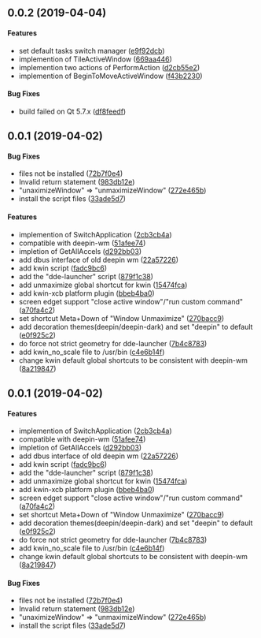 <a name="0.0.2"></a>
## 0.0.2 (2019-04-04)


#### Features

*   set default tasks switch manager ([e9f92dcb](https://github.com/linuxdeepin/dde-kwin/tree/master/commit/e9f92dcb38a5574fc0f05e06d72c632c8f8aface))
*   implemention of TileActiveWindow ([669aa446](https://github.com/linuxdeepin/dde-kwin/tree/master/commit/669aa44675a6d9c07952fe8a15fa03503d8b31b2))
*   implemention two actions of PerformAction ([d2cb55e2](https://github.com/linuxdeepin/dde-kwin/tree/master/commit/d2cb55e2d7ea5827571a8aed30a22bbb54fa3972))
*   implemention of BeginToMoveActiveWindow ([f43b2230](https://github.com/linuxdeepin/dde-kwin/tree/master/commit/f43b2230686aa9b9a951f93059e9badb212711fd))

#### Bug Fixes

*   build failed on Qt 5.7.x ([df8feedf](https://github.com/linuxdeepin/dde-kwin/tree/master/commit/df8feedf852332d0ac5fe3546b52fc47a9723d70))



<a name="0.0.1"></a>
## 0.0.1 (2019-04-02)


#### Bug Fixes

*   files not be installed ([72b7f0e4](https://github.com/linuxdeepin/dde-kwin/tree/master/commit/72b7f0e4a498c5e04bf2c391472c5dff36c1079d))
*   Invalid return statement ([983db12e](https://github.com/linuxdeepin/dde-kwin/tree/master/commit/983db12e1fd6a9530bb267bb35b968f27acee3b7))
*   "unaximizeWindow" => "unmaximizeWindow" ([272e465b](https://github.com/linuxdeepin/dde-kwin/tree/master/commit/272e465bf6bfa2154131f3b864800e509d3ec60e))
*   install the script files ([33ade5d7](https://github.com/linuxdeepin/dde-kwin/tree/master/commit/33ade5d789504f994198eef5342ae2d0f3fa5505))

#### Features

*   implemention of SwitchApplication ([2cb3cb4a](https://github.com/linuxdeepin/dde-kwin/tree/master/commit/2cb3cb4accdcb12cdd0bb10223b2a20970c70f7a))
*   compatible with deepin-wm ([51afee74](https://github.com/linuxdeepin/dde-kwin/tree/master/commit/51afee74af4f09e0c3044af6e941050403cbf124))
*   impletion of GetAllAccels ([d292bb03](https://github.com/linuxdeepin/dde-kwin/tree/master/commit/d292bb03246852cd7feff61f1cc8f7260149dd66))
*   add dbus interface of old deepin wm ([22a57226](https://github.com/linuxdeepin/dde-kwin/tree/master/commit/22a57226240c7d3db4719542f575f8d320790176))
*   add kwin script ([fadc9bc6](https://github.com/linuxdeepin/dde-kwin/tree/master/commit/fadc9bc651a9e86a08bd2a47bf9fe65c997bc11c))
*   add the "dde-launcher" script ([879f1c38](https://github.com/linuxdeepin/dde-kwin/tree/master/commit/879f1c3800e59946993efe4929ba09811e7e03c0))
*   add unmaximize global shortcut for kwin ([15474fca](https://github.com/linuxdeepin/dde-kwin/tree/master/commit/15474fcadb1e299b0fc8313483122ceceffafffd))
*   add kwin-xcb platform plugin ([bbeb4ba0](https://github.com/linuxdeepin/dde-kwin/tree/master/commit/bbeb4ba04667e87070ab358f826fa00981e8c48a))
*   screen edget support "close active window"/"run custom command" ([a70fa4c2](https://github.com/linuxdeepin/dde-kwin/tree/master/commit/a70fa4c27e423da17e7c19a7c136569decee81e4))
*   set shortcut Meta+Down of "Window Unmaximize" ([270bacc9](https://github.com/linuxdeepin/dde-kwin/tree/master/commit/270bacc9b5e27f6c3124ba55aab9ccec2d51f641))
*   add decoration themes(deepin/deepin-dark) and set "deepin" to default ([e0f925c2](https://github.com/linuxdeepin/dde-kwin/tree/master/commit/e0f925c2423766a47dc2b83a1f4b44f8f1cf5ec9))
*   do force not strict geometry for dde-launcher ([7b4c8783](https://github.com/linuxdeepin/dde-kwin/tree/master/commit/7b4c8783a158b6416a2584ef787b90a49d5908ce))
*   add kwin_no_scale file to /usr/bin ([c4e6b14f](https://github.com/linuxdeepin/dde-kwin/tree/master/commit/c4e6b14f8cdc8bc1b36bf1f3be3dc80eff38f54a))
*   change kwin default global shortcuts to be consistent with deepin-wm ([8a219847](https://github.com/linuxdeepin/dde-kwin/tree/master/commit/8a2198476890c2167f68116594e973f8e9bafba7))



<a name="0.0.1"></a>
## 0.0.1 (2019-04-02)


#### Features

*   implemention of SwitchApplication ([2cb3cb4a](https://github.com/linuxdeepin/dde-kwin/tree/master/commit/2cb3cb4accdcb12cdd0bb10223b2a20970c70f7a))
*   compatible with deepin-wm ([51afee74](https://github.com/linuxdeepin/dde-kwin/tree/master/commit/51afee74af4f09e0c3044af6e941050403cbf124))
*   impletion of GetAllAccels ([d292bb03](https://github.com/linuxdeepin/dde-kwin/tree/master/commit/d292bb03246852cd7feff61f1cc8f7260149dd66))
*   add dbus interface of old deepin wm ([22a57226](https://github.com/linuxdeepin/dde-kwin/tree/master/commit/22a57226240c7d3db4719542f575f8d320790176))
*   add kwin script ([fadc9bc6](https://github.com/linuxdeepin/dde-kwin/tree/master/commit/fadc9bc651a9e86a08bd2a47bf9fe65c997bc11c))
*   add the "dde-launcher" script ([879f1c38](https://github.com/linuxdeepin/dde-kwin/tree/master/commit/879f1c3800e59946993efe4929ba09811e7e03c0))
*   add unmaximize global shortcut for kwin ([15474fca](https://github.com/linuxdeepin/dde-kwin/tree/master/commit/15474fcadb1e299b0fc8313483122ceceffafffd))
*   add kwin-xcb platform plugin ([bbeb4ba0](https://github.com/linuxdeepin/dde-kwin/tree/master/commit/bbeb4ba04667e87070ab358f826fa00981e8c48a))
*   screen edget support "close active window"/"run custom command" ([a70fa4c2](https://github.com/linuxdeepin/dde-kwin/tree/master/commit/a70fa4c27e423da17e7c19a7c136569decee81e4))
*   set shortcut Meta+Down of "Window Unmaximize" ([270bacc9](https://github.com/linuxdeepin/dde-kwin/tree/master/commit/270bacc9b5e27f6c3124ba55aab9ccec2d51f641))
*   add decoration themes(deepin/deepin-dark) and set "deepin" to default ([e0f925c2](https://github.com/linuxdeepin/dde-kwin/tree/master/commit/e0f925c2423766a47dc2b83a1f4b44f8f1cf5ec9))
*   do force not strict geometry for dde-launcher ([7b4c8783](https://github.com/linuxdeepin/dde-kwin/tree/master/commit/7b4c8783a158b6416a2584ef787b90a49d5908ce))
*   add kwin_no_scale file to /usr/bin ([c4e6b14f](https://github.com/linuxdeepin/dde-kwin/tree/master/commit/c4e6b14f8cdc8bc1b36bf1f3be3dc80eff38f54a))
*   change kwin default global shortcuts to be consistent with deepin-wm ([8a219847](https://github.com/linuxdeepin/dde-kwin/tree/master/commit/8a2198476890c2167f68116594e973f8e9bafba7))

#### Bug Fixes

*   files not be installed ([72b7f0e4](https://github.com/linuxdeepin/dde-kwin/tree/master/commit/72b7f0e4a498c5e04bf2c391472c5dff36c1079d))
*   Invalid return statement ([983db12e](https://github.com/linuxdeepin/dde-kwin/tree/master/commit/983db12e1fd6a9530bb267bb35b968f27acee3b7))
*   "unaximizeWindow" => "unmaximizeWindow" ([272e465b](https://github.com/linuxdeepin/dde-kwin/tree/master/commit/272e465bf6bfa2154131f3b864800e509d3ec60e))
*   install the script files ([33ade5d7](https://github.com/linuxdeepin/dde-kwin/tree/master/commit/33ade5d789504f994198eef5342ae2d0f3fa5505))



